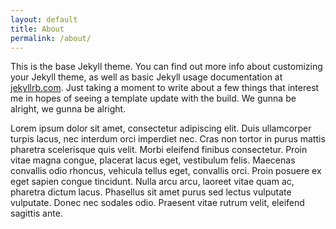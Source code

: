 ```yaml
---
layout: default
title: About
permalink: /about/
---
```


This is the base Jekyll theme. You can find out more info about customizing your Jekyll theme, as well as basic Jekyll usage documentation at [jekyllrb.com](http://jekyllrb.com/). Just taking a moment
to write about a few things that interest me in hopes of seeing a template update with the build. We gunna be alright, we gunna be alright.


Lorem ipsum dolor sit amet, consectetur adipiscing elit. Duis ullamcorper turpis lacus, nec interdum orci imperdiet nec. Cras non tortor in purus mattis pharetra scelerisque quis velit. Morbi eleifend finibus consectetur. Proin vitae magna congue, placerat lacus eget, vestibulum felis. Maecenas convallis odio rhoncus, vehicula tellus eget, convallis orci. Proin posuere ex eget sapien congue tincidunt. Nulla arcu arcu, laoreet vitae quam ac, pharetra dictum lacus. Phasellus sit amet purus sed lectus vulputate vulputate. Donec nec sodales odio. Praesent vitae rutrum velit, eleifend sagittis ante.

